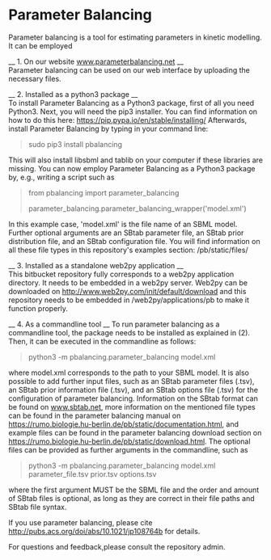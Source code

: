 # Parameter Balancing

Parameter balancing is a tool for estimating parameters in kinetic modelling. It can be employed

__ 1. On our website www.parameterbalancing.net __  
Parameter balancing can be used on our web interface by uploading the necessary files.

__ 2. Installed as a python3 package __  
To install Parameter Balancing as a Python3 package, first of all you need Python3. Next, you will need the pip3 installer. You can find information
on how to do this here: https://pip.pypa.io/en/stable/installing/
Afterwards, install Parameter Balancing by typing in your command line:

> sudo pip3 install pbalancing

This will also install libsbml and tablib on your computer if these libraries are missing. You can now employ
Parameter Balancing as a Python3 package by, e.g., writing a script such as

> from pbalancing import parameter_balancing
> 
> parameter_balancing.parameter_balancing_wrapper('model.xml')

In this example case, 'model.xml' is the file name of an SBML model. Further optional arguments are an SBtab parameter
file, an SBtab prior distribution file, and an SBtab configuration file. You will find information on all these
file types in this repository's examples section: /pb/static/files/

__ 3. Installed as a standalone web2py application __  
This bitbucket repository fully corresponds to a web2py application directory. It needs to be embedded in 
a web2py server. Web2py can be downloaded on http://www.web2py.com/init/default/download and this repository 
needs to be embedded in /web2py/applications/pb to make it function properly. 

__ 4. As a commandline tool __
To run parameter balancing as a commandline tool, the package needs to be installed as explained in (2). Then,
it can be executed in the commandline as follows:

> python3 -m pbalancing.parameter_balancing model.xml

where model.xml corresponds to the path to your SBML model. It is also possible to add further input files, such as
an SBtab parameter files (.tsv), an SBtab prior information file (.tsv), and an SBtab options file (.tsv) for the
configuration of parameter balancing. Information on the SBtab format can be found on www.sbtab.net, more information
on the mentioned file types can be found in the parameter balancing manual on https://rumo.biologie.hu-berlin.de/pb/static/documentation.html,
and example files can be found in the parameter balancing download section on https://rumo.biologie.hu-berlin.de/pb/static/download.html.
The optional files can be provided as further arguments in the commandline, such as

> python3 -m pbalancing.parameter_balancing model.xml parameter_file.tsv prior.tsv options.tsv

where the first argument MUST be the SBML file and the order and amount of SBtab files is optional, as long as they
are correct in their file paths and SBtab file syntax.

If you use parameter balancing, please cite http://pubs.acs.org/doi/abs/10.1021/jp108764b for details.

For questions and feedback,please consult the repository admin.
